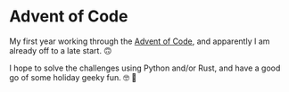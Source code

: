 # Advent of Code

My first year working through the [Advent of Code](https://adventofcode.com/), and apparently I am already off to a late start. 🙃

I hope to solve the challenges using Python and/or Rust, and have a good go of some holiday geeky fun. 🤓 🎄
